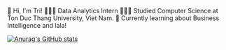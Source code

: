 👋 Hi, I'm Tri!
👩🏻‍💻 Data Analytics Intern
👩🏻‍🎓 Studied Computer Science at Ton Duc Thang University, Viet Nam.
💭 Currently learning about Business Intelligence and lala!

[![Anurag's GitHub stats](https://github-readme-stats.vercel.app/api?username=GreenNice&show_icons=true&theme=radical)](https://github.com/GreenNice/github-readme-stats)
